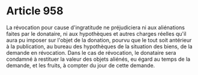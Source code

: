 # Article 958

La révocation pour cause d'ingratitude ne préjudiciera ni aux aliénations faites par le donataire, ni aux hypothèques et autres charges réelles qu'il aura pu imposer sur l'objet de la donation, pourvu que le tout soit antérieur à la publication, au bureau des hypothèques de la situation des biens, de la demande en révocation.   Dans le cas de révocation, le donataire sera condamné à restituer la valeur des objets aliénés, eu égard au temps de la demande, et les fruits, à compter du jour de cette demande.